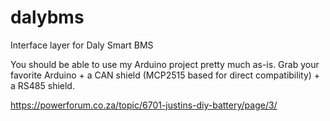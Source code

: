 # dalybms
Interface layer for Daly Smart BMS


You should be able to use my Arduino project pretty much as-is. Grab your favorite Arduino + a CAN shield (MCP2515 based for direct compatibility) + a RS485 shield.

https://powerforum.co.za/topic/6701-justins-diy-battery/page/3/
